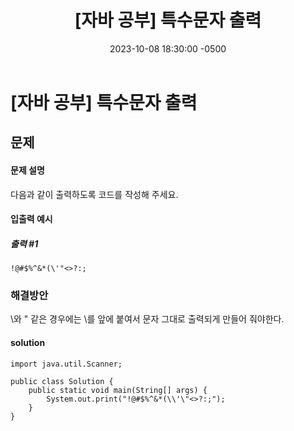 ﻿---
layout: post
title:  "[자바 공부] 특수문자 출력"
date:   2023-10-08 18:30:00 -0500
tags: algorithm
category : [알고리즘] 
---

# [자바 공부] 특수문자 출력

## 문제

#### 문제 설명
다음과 같이 출력하도록 코드를 작성해 주세요.

#### 입출력 예시 
##### 출력 #1
```
!@#$%^&*(\'"<>?:;
```
### 해결방안
\와 " 같은 경우에는 \를 앞에 붙여서 문자 그대로 출력되게 만들어 줘야한다.

#### solution
```
import java.util.Scanner;

public class Solution {
    public static void main(String[] args) {
        System.out.print("!@#$%^&*(\\'\"<>?:;");
    }
}
```

